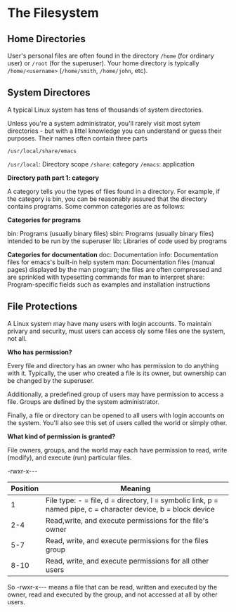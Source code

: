 # The Filesystem

## Home Directories

User's personal files are often found in the directory `/home` (for ordinary user) or `/root` (for the superuser). Your home directory is typically `/home/<username>` (`/home/smith`, `/home/john`, etc).

## System Directores

A typical Linux system has tens of thousands of system directories.

Unless you're a system administrator, you'll rarely visit most sytem directories - but with a littel knowledge you can understand or guess their purposes. Their names often contain three parts

`/usr/local/share/emacs`

`/usr/local`: Directory scope
`/share`: category
`/emacs`: application

**Directory path part 1: category**

A category tells you the types of files found in a directory. For example, if the category is bin, you can be reasonably assured that the directory contains programs. Some common categories are as follows:

**Categories for programs**

bin: Programs (usually binary files)
sbin: Programs (usually binary files) intended to be run by the superuser
lib: Libraries of code used by programs

**Categories for documentation**
doc: Documentation
info: Documentation files for emacs's built-in help system
man: Documentation files (manual pages) displayed by the man program; the files are often compressed and are sprinkled with typesetting commands for man to interpret
share: Program-specific fields such as examples and installation instructions

## File Protections

A Linux system may have many users with login accounts. To maintain privary and security, must users can access oly some files one the system, not all.

**Who has permission?**

Every file and directory has an owner who has permission to do anything with it. Typically, the user who created a file is its owner, but ownership can be changed by the superuser.

Additionally, a predefined group of users may have permission to access a file. Groups are defined by the system administrator.

Finally, a file or directory can be opened to all users with login accounts on the system. You'll also see this set of users called the world or simply other.

**What kind of permission is granted?**

File owners, groups, and the world may each have permission to read, write (modify), and execute (run) particular files.

-rwxr-x---

|Position|Meaning|
|-|-|
|1|File type: - = file, d = directory, l = symbolic link, p = named pipe, c = character device, b = block device|
|2-4|Read,write, and execute permissions for the file's owner|
|5-7|Read, write, and execute permissions for the files group|
|8-10|Read, write, and execute permissions for all other users|

So -rwxr-x--- means a file that can be read, written and executed by the owner, read and executed by the group, and not accessed at all by other users.